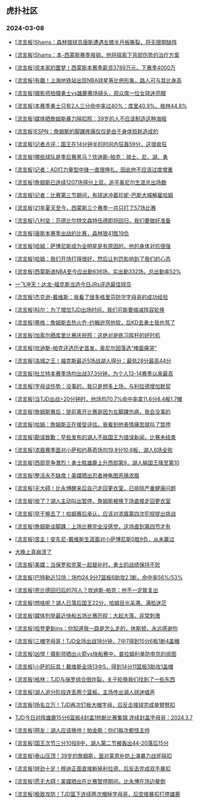 ## 虎扑社区 
### 2024-03-08

+ [[流言板]Shams：森林狼球员唐斯遭遇左膝半月板撕裂，将无限期缺阵](https://bbs.hupu.com/625138768.html)

+ [[流言板]Shams：本-西蒙斯赛季报销，他将探索下背部伤势的治疗方案](https://bbs.hupu.com/625138885.html)

+ [[流言板]资本家的噩梦！西蒙斯本赛季薪资3789万元，下赛季4000万](https://bbs.hupu.com/625139149.html)

+ [[流言板]有趣！上海地铁站出现NBA球星等比例形象，路人可与其比身高](https://bbs.hupu.com/625139634.html)

+ [[流言板]摄影师拍摄勇士vs雄鹿赛场镜头，观众席一位女球迷亮眼](https://bbs.hupu.com/625140063.html)

+ [[流言板]本赛季勇士只有2人三分命中率过40%：库里40.9%、格林44.8%](https://bbs.hupu.com/625139573.html)

+ [[流言板]媒体晒詹姆斯暴力隔扣照：39岁的人不应该制造这种海报](https://bbs.hupu.com/625139566.html)

+ [[流言板]ESPN：詹姆斯的脚踝疼痛仅仅是由于身体损耗造成的](https://bbs.hupu.com/625136119.html)

+ [[流言板]记者点评：国王在14分钟半的时间内狂轰59分，这很疯狂](https://bbs.hupu.com/625135135.html)

+ [[流言板]哪些球队是季后赛黑马？坎迪斯-帕克：骑士、尼、湖、勇](https://bbs.hupu.com/625137655.html)

+ [[流言板]记者：AD打力量型中锋一直很挣扎，因此他不应该过度增重](https://bbs.hupu.com/625134705.html)

+ [[流言板]詹姆斯已连续1207场得分上双，追平奥尼尔生涯总出场数](https://bbs.hupu.com/625139059.html)

+ [[流言板]记者：比赛第三节期间，有球迷冲着珍妮-巴斯大喊解雇哈姆](https://bbs.hupu.com/625134376.html)

+ [[流言板]21年夏天至今，西蒙斯三个赛季一共只打了57场比赛](https://bbs.hupu.com/625139331.html)

+ [[流言板]八村垒：范德比尔特文森特伍德即将回归，我们要做好准备](https://bbs.hupu.com/625136235.html)

+ [[流言板]唐斯本赛季出战的比赛，森林狼41胜19负](https://bbs.hupu.com/625139288.html)

+ [[流言板]哈姆：萨博尼斯成为全明星是有原因的，他的身体对抗很强](https://bbs.hupu.com/625138238.html)

+ [[流言板]哈姆：我们开场打得很好，然后让判罚影响到了我们的心态](https://bbs.hupu.com/625137836.html)

+ [[流言板]西蒙斯进NBA至今应出勤636场，实出勤332场，总出勤率52%](https://bbs.hupu.com/625140030.html)

+ [一飞冲天！达龙-福克斯当选今日JRs评选最佳球员](https://bbs.hupu.com/625135469.html)

+ [[流言板]杰克逊-戴维斯：我看了很多格里芬防守字母哥的成功经验](https://bbs.hupu.com/625133091.html)

+ [[流言板]科尔：为了增加TJD出场时间，我们可能要缩减阵容轮换](https://bbs.hupu.com/625134805.html)

+ [[流言板]蒂格：詹姆斯去热火乔-约翰逊骂他软，后KD去勇士我也骂了](https://bbs.hupu.com/625132777.html)

+ [[流言板]加索尔晒库里比赛庆祝照：这绝对是练习挥杆的好时机](https://bbs.hupu.com/625136146.html)

+ [[流言板]坎迪斯-帕克评选历史首发，奥尼尔因落选“掩面痛哭”](https://bbs.hupu.com/625138591.html)

+ [[流言板]洛城之王！福克斯最近5场战湖人得分：最低28分最高44分](https://bbs.hupu.com/625137021.html)

+ [[流言板]杜兰特本赛季场均出战37.3分钟，为个人13-14赛季以来最高](https://bbs.hupu.com/625139562.html)

+ [[流言板]字母谈伤势：没事的，我只是想多上场，与利拉德增加默契](https://bbs.hupu.com/625139076.html)

+ [[流言板]当TJD出战>20分钟时，他场均70.7%命中率拿11.6分8.4板1.7帽](https://bbs.hupu.com/625139502.html)

+ [[流言板]詹姆斯赛后：提前离开比赛是因为左脚踝伤病，我会没事的](https://bbs.hupu.com/625132166.html)

+ [[流言板]哈姆：詹姆斯正在接受评估，我看到他表情痛苦就叫了暂停](https://bbs.hupu.com/625132121.html)

+ [[流言板]勘误致歉：早些发布的湖人不敌国王为错误新闻，比赛未结束](https://bbs.hupu.com/625131306.html)

+ [[流言板]浓眉赛季面对小萨和约基奇场均19.8分10.6板，湖人6场全败](https://bbs.hupu.com/625131987.html)

+ [[流言板]西部竞争激烈！勇士胜雄鹿上升西部第9，湖人输国王降至第10](https://bbs.hupu.com/625131844.html)

+ [[流言板]整活永不缺席！美媒晒出忍者神龟图恶搞浓眉](https://bbs.hupu.com/625131982.html)

+ [[流言板]无大碍！比永博醒来后自己走回更衣室，已排除严重健康问题](https://bbs.hupu.com/625129928.html)

+ [[流言板]放了？湖人主动叫出暂停，詹姆斯被换下场直接走回更衣室](https://bbs.hupu.com/625131422.html)

+ [[流言板]早干嘛去了！哈姆赛后承认，应该对浓眉第四次犯规提出挑战](https://bbs.hupu.com/625132228.html)

+ [[流言板]詹姆斯谈脚踝：上场比赛完全没感觉，这场直到第四节才有](https://bbs.hupu.com/625132952.html)

+ [[流言板]苦主！安东尼-戴维斯生涯面对小萨博尼斯0胜9负，从未赢过](https://bbs.hupu.com/625131782.html)

+ [大晚上真崩溃了](https://bbs.hupu.com/625139152.html)

+ [[流言板]美媒：当保罗和克莱一起替补时，勇士的战绩保持不败](https://bbs.hupu.com/625130894.html)

+ [[流言板]巴特勒近12场：场均24.9分7篮板6助攻2.1断，命中率56%/53%](https://bbs.hupu.com/625139897.html)

+ [[流言板]恩比德回归后的76人？坎迪斯-帕克：他不一定能复出](https://bbs.hupu.com/625137747.html)

+ [[流言板]想啥呢？湖人已落后国王22分，哈姆目光呆滞、满脸迷茫](https://bbs.hupu.com/625130402.html)

+ [[流言板]媒体列举最近快船五场比赛历程：大起大落，非常刺激](https://bbs.hupu.com/625133995.html)

+ [[流言板]哈登更新ins：你知道我一路是怎么走的，休斯顿，永远感谢你](https://bbs.hupu.com/625130578.html)

+ [[流言板]三帽字母哥！TJD全场出战18分钟，7中7得到15分6板1断4盖帽](https://bbs.hupu.com/625130880.html)

+ [[流言板]凶悍！摄影师晒出火箭vs快船赛中，普拉姆利单防申京的组图](https://bbs.hupu.com/625139725.html)

+ [[流言板]小萨的玩具！戴维斯全场13中5，得到14分11篮板3助攻1盖帽](https://bbs.hupu.com/625131820.html)

+ [[流言板]格林：TJD与保罗组合很炸裂，关于轮换我们找到了一些东西](https://bbs.hupu.com/625134980.html)

+ [[流言板]湖人追分阶段连丢两个篮板，主场传出湖人球迷嘘声](https://bbs.hupu.com/625131533.html)

+ [[流言板]扬名立万！TJD再次钉板大帽字母，后反击接球完成单臂劈扣](https://bbs.hupu.com/625129605.html)

+ [TJD今日对阵雄鹿15分6篮板4封盖1抢断比赛集锦 连续封盖字母哥｜2024.3.7](https://bbs.hupu.com/625131626.html)

+ [[流言板]网友：湖人应该换帅！帕金斯：你们每次都怪主帅](https://bbs.hupu.com/625134046.html)

+ [[流言板]国王次节三分10投8中，湖人第二节被轰出44-20落后15分](https://bbs.hupu.com/625128755.html)

+ [[流言板]泰山压顶！39岁的詹姆斯，面对莱恩补防上演暴力战斧隔扣](https://bbs.hupu.com/625128228.html)

+ [[流言板]拼劲十足！穆迪正面直接断掉利拉德，后反击完成双手暴扣](https://bbs.hupu.com/625129818.html)

+ [[流言板]愿无大碍！美媒晒出在比赛暂停期间，比永博在场边晕倒](https://bbs.hupu.com/625129553.html)

+ [[流言板]极致攻防！TJD篮下连续两次帽掉字母哥，后空接暴扣打停雄鹿](https://bbs.hupu.com/625129470.html)

